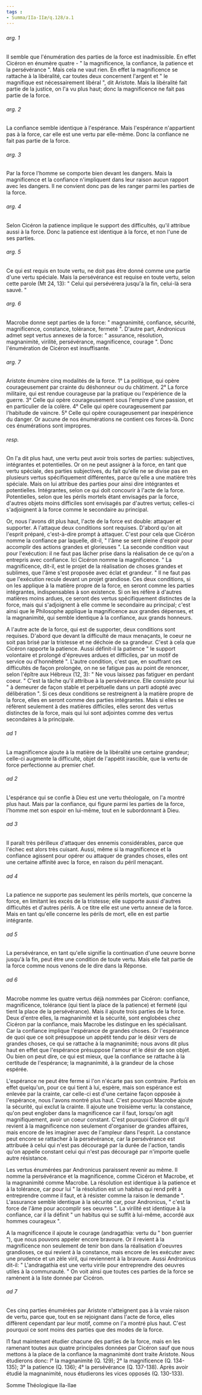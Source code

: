 ```yaml
---
tags : 
- Summa/IIa-IIæ/q.128/a.1
---
```


### 

###### arg. 1
Il semble que l'énumération des parties de la force est inadmissible. En effet Cicéron en énumère quatre - " la magnificence, la confiance, la patience et la persévérance ". Mais cela ne vaut rien. En effet la magnificence se rattache à la libéralité, car toutes deux concernent l'argent et " le magnifique est nécessairement libéral ", dit Aristote. Mais la libéralité fait partie de la justice, on l'a vu plus haut; donc la magnificence ne fait pas partie de la force. 

###### arg. 2
La confiance semble identique à l'espérance. Mais l'espérance n'appartient pas à la force, car elle est une vertu par elle-même. Donc la confiance ne fait pas partie de la force. 

###### arg. 3
Par la force l'homme se comporte bien devant les dangers. Mais la magnificence et la confiance n'impliquent dans leur raison aucun rapport avec les dangers. Il ne convient donc pas de les ranger parmi les parties de la force. 

###### arg. 4
Selon Cicéron la patience implique le support des difficultés, qu'il attribue aussi à la force. Donc la patience est identique à la force, et non l'une de ses parties. 

###### arg. 5
Ce qui est requis en toute vertu, ne doit pas être donné comme une partie d'une vertu spéciale. Mais la persévérance est requise en toute vertu, selon cette parole (Mt 24, 13): " Celui qui persévérera jusqu'à la fin, celui-là sera sauvé. " 

###### arg. 6
Macrobe donne sept parties de la force: " magnanimité, confiance, sécurité, magnificence, constance, tolérance, fermeté ". D'autre part, Andronicus admet sept vertus annexes de la force: " assurance, résolution, magnanimité, virilité, persévérance, magnificence, courage ". Donc l'énumération de Cicéron est insuffisante. 

###### arg. 7
Aristote énumère cinq modalités de la force. 1° La politique, qui opère courageusement par crainte du déshonneur ou du châtiment. 2° La force militaire, qui est rendue courageuse par la pratique ou l'expérience de la guerre. 3° Celle qui opère courageusement sous l'empire d'une passion, et en particulier de la colère. 4° Celle qui opère courageusement par l'habitude de vaincre. 5° Celle qui opère courageusement par inexpérience du danger. Or aucune de nos énumérations ne contient ces forces-là. Donc ces énumérations sont impropres. 

###### resp.
On l'a dit plus haut, une vertu peut avoir trois sortes de parties: subjectives, intégrantes et potentielles. Or on ne peut assigner à la force, en tant que vertu spéciale, des parties subjectives, du fait qu'elle ne se divise pas en plusieurs vertus spécifiquement différentes, parce qu'elle a une matière très spéciale. Mais on lui attribue des parties pour ainsi dire intégrantes et potentielles. Intégrantes, selon ce qui doit concourir à l'acte de la force. Potentielles, selon que les périls mortels étant envisagés par la force, d'autres objets moins difficiles sont envisagés par d'autres vertus; celles-ci s'adjoignent à la force comme le secondaire au principal. 

Or, nous l'avons dit plus haut, l'acte de la force est double: attaquer et supporter. A l'attaque deux conditions sont requises. D'abord qu'on ait l'esprit préparé, c'est-à-dire prompt à attaquer. C'est pour cela que Cicéron nomme la confiance par laquelle, dit-il, " l'âme se sent pleine d'espoir pour accomplir des actions grandes et glorieuses ". La seconde condition vaut pour l'exécution: il ne faut pas lâcher prise dans la réalisation de ce qu'on a entrepris avec confiance. Ici Cicéron nomme la magnificence. " La magnificence, dit-il, est le projet de la réalisation de choses grandes et sublimes, que l'âme s'est proposée avec éclat et grandeur. " Il ne faut pas que l'exécution recule devant un projet grandiose. Ces deux conditions, si on les applique à la matière propre de la force, en seront comme les parties intégrantes, indispensables à son existence. Si on les réfère à d'autres matières moins ardues, ce seront des vertus spécifiquement distinctes de la force, mais qui s'adjoignent à elle comme le secondaire au principal; c'est ainsi que le Philosophe applique la magnificence aux grandes dépenses, et la magnanimité, qui semble identique à la confiance, aux grands honneurs. 

A l'autre acte de la force, qui est de supporter, deux conditions sont requises. D'abord que devant la difficulté de maux menaçants, le coeur ne soit pas brisé par la tristesse et ne déchoie de sa grandeur. C'est à cela que Cicéron rapporte la patience. Aussi définit-il la patience " le support volontaire et prolongé d'épreuves ardues et difficiles, par un motif de service ou d'honnêteté ". L'autre condition, c'est que, en souffrant ces difficultés de façon prolongée, on ne se fatigue pas au point de renoncer, selon l'épître aux Hébreux (12, 3): " Ne vous laissez pas fatiguer en perdant coeur. " C'est la tâche qu'il attribue à la persévérance. Elle consiste pour lui " à demeurer de façon stable et perpétuelle dans un parti adopté avec délibération ". Si ces deux conditions se restreignent à la matière propre de la force, elles en seront comme des parties intégrantes. Mais si elles se réfèrent seulement à des matières difficiles, elles seront des vertus distinctes de la force, mais qui lui sont adjointes comme des vertus secondaires à la principale. 

###### ad 1
La magnificence ajoute à la matière de la libéralité une certaine grandeur; celle-ci augmente la difficulté, objet de l'appétit irascible, que la vertu de force perfectionne au premier chef. 

###### ad 2
L'espérance qui se confie à Dieu est une vertu théologale, on l'a montré plus haut. Mais par la confiance, qui figure parmi les parties de la force, l'homme met son espoir en lui-même, tout en le subordonnant à Dieu. 

###### ad 3
Il paraît très périlleux d'attaquer des ennemis considérables, parce que l'échec est alors très cuisant. Aussi, même si la magnificence et la confiance agissent pour opérer ou attaquer de grandes choses, elles ont une certaine affinité avec la force, en raison du péril menaçant. 

###### ad 4
La patience ne supporte pas seulement les périls mortels, que concerne la force, en limitant les excès de la tristesse; elle supporte aussi d'autres difficultés et d'autres périls. A ce titre elle est une vertu annexe de la force. Mais en tant qu'elle concerne les périls de mort, elle en est partie intégrante. 

###### ad 5
La persévérance, en tant qu'elle signifie la continuation d'une oeuvre bonne jusqu'à la fin, peut être une condition de toute vertu. Mais elle fait partie de la force comme nous venons de le dire dans la Réponse. 

###### ad 6
Macrobe nomme les quatre vertus déjà nommées par Cicéron: confiance, magnificence, tolérance (qui tient la place de la patience) et fermeté (qui tient la place de la persévérance). Mais il ajoute trois parties de la force. Deux d'entre elles, la magnanimité et la sécurité, sont englobées chez Cicéron par la confiance, mais Macrobe les distingue en les spécialisant. Car la confiance implique l'espérance de grandes choses. Or l'espérance de quoi que ce soit présuppose un appétit tendu par le désir vers de grandes choses, ce qui se rattache à la magnanimité; nous avons dit plus haut en effet que l'espérance présuppose l'amour et le désir de son objet. Ou bien on peut dire, ce qui est mieux, que la confiance se rattache à la certitude de l'espérance; la magnanimité, à la grandeur de la chose espérée. 

L'espérance ne peut être ferme si l'on n'écarte pas son contraire. Parfois en effet quelqu'un, pour ce qui tient à lui, espère, mais son espérance est enlevée par la crainte, car celle-ci est d'une certaine façon opposée à l'espérance, nous l'avons montré plus haut. C'est pourquoi Macrobe ajoute la sécurité, qui exclut la crainte. Il ajoute une troisième vertu: la constance, qu'on peut englober dans la magnificence car il faut, lorsqu'on agit magnifiquement, avoir un coeur constant. C'est pourquoi Cicéron dit qu'il revient à la magnificence non seulement d'organiser de grandes affaires, mais encore de les imaginer avec de l'ampleur dans l'esprit. La constance peut encore se rattacher à la persévérance, car la persévérance est attribuée à celui qui n'est pas découragé par la durée de l'action, tandis qu'on appelle constant celui qui n'est pas découragé par n'importe quelle autre résistance. 

Les vertus énumérées par Andronicus paraissent revenir au même. Il nomme la persévérance et la magnificence, comme Cicéron et Macrobe, et la magnanimité comme Macrobe. La résolution est identique à la patience et à la tolérance, car pour lui " la résolution est un habitus qui rend prêt à entreprendre comme il faut, et à résister comme la raison le demande ". L'assurance semble identique à la sécurité car, pour Andronicus, " c'est la force de l'âme pour accomplir ses oeuvres ". La virilité est identique à la confiance, car il la définit " un habitus qui se suffit à lui-même, accordé aux hommes courageux ". 

A la magnificence il ajoute le courage (andragathia: vertu du " bon guerrier "), que nous pouvons appeler encore bravoure. Or il revient à la magnificence non seulement de tenir bon dans la réalisation d'oeuvres grandioses, ce qui revient à la constance, mais encore de les exécuter avec une prudence et un zèle viril, qui reviennent à la bravoure. Aussi Andronicus dit-il: " L'andragathia est une vertu virile pour entreprendre des oeuvres utiles à la communauté. " On voit ainsi que toutes ces parties de la force se ramènent à la liste donnée par Cicéron. 

###### ad 7
Ces cinq parties énumérées par Aristote n'atteignent pas à la vraie raison de vertu, parce que, tout en se rejoignant dans l'acte de force, elles diffèrent cependant par leur motif, comme on l'a montré plus haut. C'est pourquoi ce sont moins des parties que des modes de la force. 

I1 faut maintenant étudier chacune des parties de la force, mais en les ramenant toutes aux quatre principales données par Cicéron sauf que nous mettons à la place de la confiance la magnanimité dont traite Aristote. Nous étudierons donc: l° la magnanimité (Q. 129); 2° la magnificence (Q. 134-135); 3° la patience (Q. 136); 4° la persévérance (Q. 137-138). Après avoir étudié la magnanimité, nous étudierons les vices opposés (Q. 130-133). 

Somme Théologique IIa-IIae 

